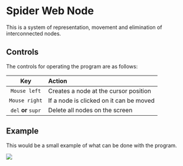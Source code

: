 # Spider Web Node

This is a system of representation, movement and elimination of interconnected nodes.

## Controls

The controls for operating the program are as follows:

|         Key         | Action                                  |
| :-----------------: | :-------------------------------------- |
|    `Mouse left`     | Creates a node at the cursor position   |
|    `Mouse right`    | If a node is clicked on it can be moved |
| `del` **or** `supr` | Delete all nodes on the screen          |

## Example

This would be a small example of what can be done with the program.

![](https://raw.githubusercontent.com/javiLeL/name/main/.github/vids/vid1.git?raw=true)
